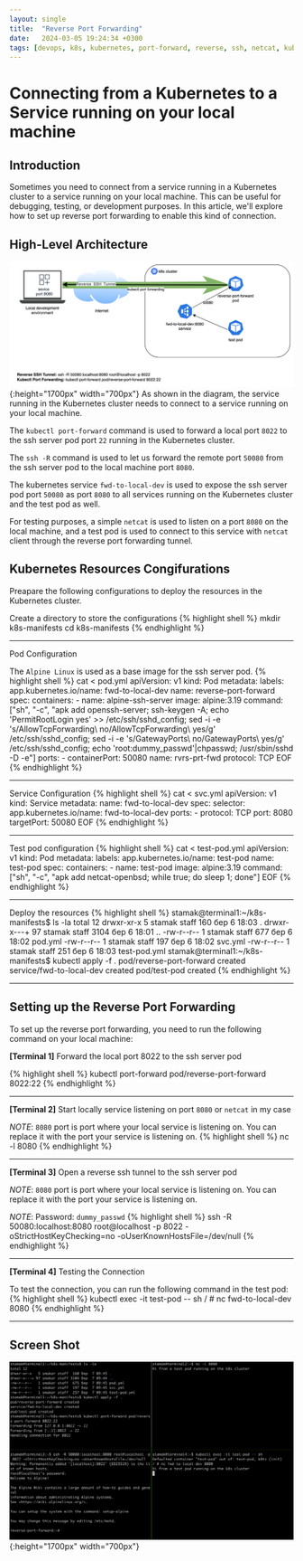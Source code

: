 ```yaml
---
layout: single
title:  "Reverse Port Forwarding"
date:   2024-03-05 19:24:34 +0300
tags: [devops, k8s, kubernetes, port-forward, reverse, ssh, netcat, kubectl, networking]
---
```


# Connecting from a Kubernetes to a Service running on your local machine

## Introduction
Sometimes you need to connect from a service running in a Kubernetes cluster to a service running on your local machine. This can be useful for debugging, testing, or development purposes. In this article, we'll explore how to set up reverse port forwarding to enable this kind of connection.

## High-Level Architecture
![aReverse Port Forwarding](/assets/RvrsPortFwd.png){:height="1700px" width="700px"}
As shown in the diagram, the service running in the Kubernetes cluster needs to connect to a service running on your local machine.

The `kubectl port-forward` command is used to forward a local port `8022` to the ssh server pod port `22` running in the Kubernetes cluster.

The `ssh -R` command is used to let us forward the remote port `50080` from the ssh server pod to the local machine port `8080`.

The kubernetes service `fwd-to-local-dev` is used to expose the ssh server pod port `50080` as port `8080` to all services running on the Kubernetes cluster and the test pod as well.

For testing purposes, a simple `netcat` is used to listen on a port `8080` on the local machine, and a test pod is used to connect to this service with `netcat` client through the reverse port forwarding tunnel.

## Kubernetes Resources Congifurations
Preapare the following configurations to deploy the resources in the Kubernetes cluster.

Create a directory to store the configurations
{% highlight shell %}
mkdir k8s-manifests
cd k8s-manifests
{% endhighlight %}

___
Pod Configuration

The `Alpine Linux` is used as a base image for the ssh server pod.
{% highlight shell %}
cat <<EOF > pod.yml
apiVersion: v1
kind: Pod
metadata:
  labels:
    app.kubernetes.io/name: fwd-to-local-dev
  name: reverse-port-forward
spec:
  containers:
    - name: alpine-ssh-server
      image: alpine:3.19
      command: ["sh", "-c", "apk add openssh-server;
        ssh-keygen -A;
        echo 'PermitRootLogin yes' >> /etc/ssh/sshd_config;
        sed -i -e 's/AllowTcpForwarding\ no/AllowTcpForwarding\ yes/g' /etc/ssh/sshd_config;
        sed -i -e 's/GatewayPorts\ no/GatewayPorts\ yes/g' /etc/ssh/sshd_config;
        echo 'root:dummy_passwd'|chpasswd;
        /usr/sbin/sshd -D -e"]
      ports:
        - containerPort: 50080
          name: rvrs-prt-fwd
          protocol: TCP
EOF
{% endhighlight %}

___
 Service Configuration
{% highlight shell %}
cat <<EOF > svc.yml
apiVersion: v1
kind: Service
metadata:
  name: fwd-to-local-dev
spec:
  selector:
    app.kubernetes.io/name: fwd-to-local-dev
  ports:
    - protocol: TCP
      port: 8080
      targetPort: 50080
EOF
{% endhighlight %}

___
 Test pod configuration
{% highlight shell %}
cat <<EOF > test-pod.yml
apiVersion: v1
kind: Pod
metadata:
  labels:
    app.kubernetes.io/name: test-pod
  name: test-pod
spec:
  containers:
    - name: test-pod
      image: alpine:3.19
      command: ["sh", "-c", "apk add netcat-openbsd;
        while true; do sleep 1; done"]
EOF
{% endhighlight %}

___
 Deploy the resources
{% highlight shell %}
stamak@terminal1:~/k8s-manifests$ ls -la
total 12
drwxr-xr-x   5 stamak staff  160 бер  6 18:03 .
drwxr-x---+ 97 stamak staff 3104 бер  6 18:01 ..
-rw-r--r--   1 stamak staff  677 бер  6 18:02 pod.yml
-rw-r--r--   1 stamak staff  197 бер  6 18:02 svc.yml
-rw-r--r--   1 stamak staff  251 бер  6 18:03 test-pod.yml
stamak@terminal1:~/k8s-manifests$ kubectl apply -f .
pod/reverse-port-forward created
service/fwd-to-local-dev created
pod/test-pod created
{% endhighlight %}
___
## Setting up the Reverse Port Forwarding
To set up the reverse port forwarding, you need to run the following command on your local machine:

**[Terminal 1]** Forward the local port 8022 to the ssh server pod

{% highlight shell %}
kubectl port-forward pod/reverse-port-forward 8022:22
{% endhighlight %}
___

**[Terminal 2]** Start locally service listening on port `8080` or `netcat` in my case

*NOTE*: `8080` port is port where your local service is listening on.
You can replace it with the port your service is listening on.
{% highlight shell %}
nc -l 8080
{% endhighlight %}
___

**[Terminal 3]** Open a reverse ssh tunnel to the ssh server pod

*NOTE*: `8080` port is port where your local service is listening on.
You can replace it with the port your service is listening on.

*NOTE*: Password: `dummy_passwd`
{% highlight shell %}
ssh -R 50080:localhost:8080 root@localhost -p 8022 -oStrictHostKeyChecking=no -oUserKnownHostsFile=/dev/null
{% endhighlight %}
___

**[Terminal 4]** Testing the Connection

To test the connection, you can run the following command in the test pod:
{% highlight shell %}
kubectl exec -it test-pod -- sh
/ # nc fwd-to-local-dev 8080
{% endhighlight %}
___

## Screen Shot
![ScreenShot](/assets/RvrsPortFwdScreen2.png){:height="1700px" width="700px"}
